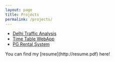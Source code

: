 ```yaml
---
layout: page
title: Projects
permalink: /projects/
---
```


<ul class="projects-list">
    <li><a href="/traffic/">Delhi Traffic Analysis</a></li>
	<li><a href="https://github.com/tanvi-m/timetableapp">Time Table WebApp</a></li>
    <!--li><a href="https://github.com/tanvi-m/timetableapp">Music Festival App</a></li-->
    <li><a href="https://github.com/tanvi-m/PG-Rental-WebApp">PG Rental System</a></li>
    <!--li><a href="https://mit">Scratch CS50</a></li-->
    
</ul>


<p> You can find my [resume](http://resume.pdf) here!</p>
